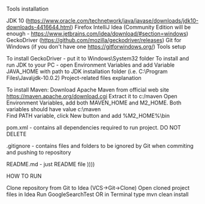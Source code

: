 Tools installation

JDK 10 (https://www.oracle.com/technetwork/java/javase/downloads/jdk10-downloads-4416644.html)
Firefox
IntelliJ Idea (Community Edition will be enough - https://www.jetbrains.com/idea/download/#section=windows)
GeckoDriver (https://github.com/mozilla/geckodriver/releases)
Git for Windows (if you don't have one https://gitforwindows.org/)
Tools setup

To install GeckoDriver - put it to Windows\System32 folder
To install and run JDK to your PC - open Environment Variables and add Variable JAVA_HOME with path to JDK installation
folder (i.e. C:\Program Files\Java\jdk-10.0.2)
Project-related files explanation

To install Maven:
Download Apache Maven from official web site https://maven.apache.org/download.cgi
Extract it to c:/maven
Open Environment Variables, add both MAVEN_HOME and M2_HOME. Both variables should have value c:\maven\
Find PATH variable, click New button and add %M2_HOME%\bin


pom.xml - contains all dependencies required to run project. DO NOT DELETE

.gitignore - contains files and folders to be ignored by Git when commiting and pushing to repository

README.md - just README file ))))

HOW TO RUN

Clone repository from Git to Idea (VCS->Git->Clone)
Open cloned project files in Idea
Run GoogleSearchTest
OR
in Terminal type mvn clean install